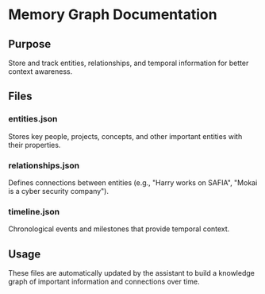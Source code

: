 # Memory Graph Documentation

## Purpose
Store and track entities, relationships, and temporal information for better context awareness.

## Files

### entities.json
Stores key people, projects, concepts, and other important entities with their properties.

### relationships.json
Defines connections between entities (e.g., "Harry works on SAFIA", "Mokai is a cyber security company").

### timeline.json
Chronological events and milestones that provide temporal context.

## Usage
These files are automatically updated by the assistant to build a knowledge graph of important information and connections over time.
